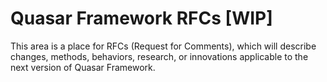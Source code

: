 Quasar Framework RFCs [WIP]
===

This area is a place for RFCs (Request for Comments), which will describe changes, methods, behaviors, research, or innovations applicable to the next version of Quasar Framework.

